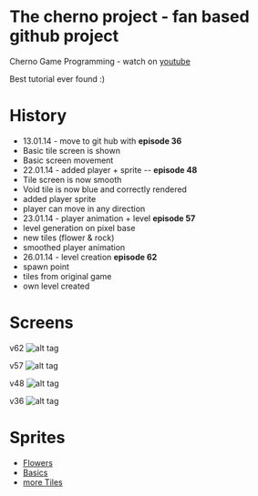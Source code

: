 # The cherno project - fan based github project
Cherno Game Programming - watch on [youtube](http://www.youtube.com/watch?v=GFYT7Lqt1h8&feature=share&list=SPlrATfBNZ98eOOCk2fOFg7Qg5yoQfFAdf)

Best tutorial ever found :)

# History
* 13.01.14 - move to git hub with **episode 36**
 * Basic tile screen is shown
 * Basic screen movement
* 22.01.14 - added player + sprite -- **episode 48**
 * Tile screen is now smooth
 * Void tile is now blue and correctly rendered
 * added player sprite 
 * player can move in any direction
* 23.01.14 - player animation + level **episode 57**
 * level generation on pixel base
 * new tiles (flower & rock)
 * smoothed player animation
* 26.01.14 - level creation **episode 62**
 * spawn point
 * tiles from original game
 * own level created

# Screens

v62
![alt tag](https://raw.github.com/tsarnow/cherno/master/docu/62/current_state.png)

v57
![alt tag](https://raw.github.com/tsarnow/cherno/master/docu/57/current_state.png)

v48
![alt tag](https://raw.github.com/tsarnow/cherno/master/docu/48/current_state.png)

v36
![alt tag](https://raw.github.com/tsarnow/cherno/master/docu/36/current_state.png)


# Sprites
* [Flowers](http://strategywiki.org/wiki/Category:Animal_Crossing:_New_Leaf_flower_images)
* [Basics](http://pokemonexperte.de/artikel/images/fanwork_tiled_bild7.png)
* [more Tiles](http://www.realmofdarkness.net/dq/games/nes/dw4/sprites)
